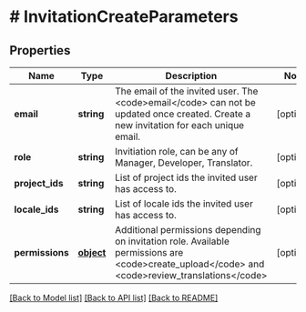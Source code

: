 # # InvitationCreateParameters

## Properties

Name | Type | Description | Notes
------------ | ------------- | ------------- | -------------
**email** | **string** | The email of the invited user. The &lt;code&gt;email&lt;/code&gt; can not be updated once created. Create a new invitation for each unique email. | [optional] 
**role** | **string** | Invitiation role, can be any of Manager, Developer, Translator. | [optional] 
**project_ids** | **string** | List of project ids the invited user has access to. | [optional] 
**locale_ids** | **string** | List of locale ids the invited user has access to. | [optional] 
**permissions** | [**object**](.md) | Additional permissions depending on invitation role. Available permissions are &lt;code&gt;create_upload&lt;/code&gt; and &lt;code&gt;review_translations&lt;/code&gt; | [optional] 

[[Back to Model list]](../../README.md#documentation-for-models) [[Back to API list]](../../README.md#documentation-for-api-endpoints) [[Back to README]](../../README.md)



